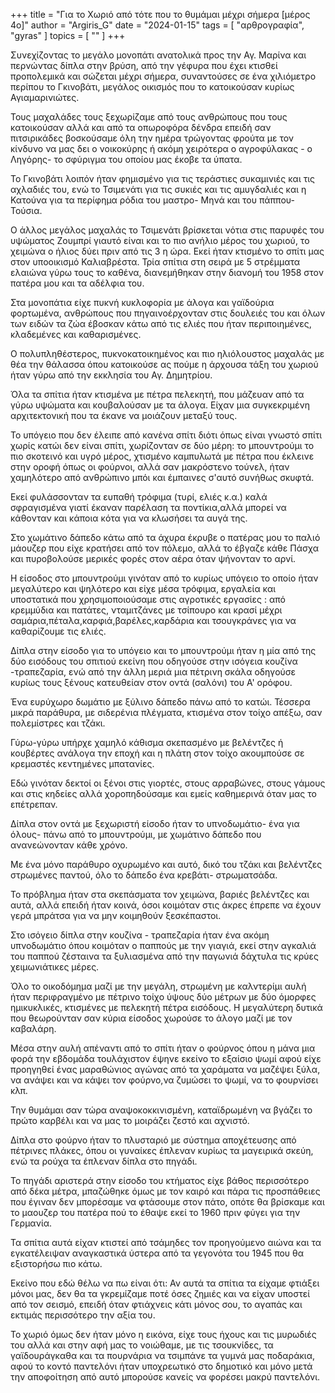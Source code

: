 +++
title = "Για το Χωριό από τότε που το θυμάμαι μέχρι σήμερα [μέρος 4ο]"
author = "Argiris_G"
date = "2024-01-15"
tags = [ "αρθρογραφία", "gyras" ]
topics = [ "" ]
+++

Συνεχίζοντας το μεγάλο μονοπάτι ανατολικά προς την Αγ. Μαρίνα και περνώντας δίπλα στην βρύση, από την γέφυρα που έχει κτισθεί προπολεμικά και σώζεται μέχρι σήμερα, συναντούσες σε ένα χιλιόμετρο περίπου το Γκινοβάτι, μεγάλος οικισμός που το κατοικούσαν κυρίως Αγιαμαρινιώτες.

Τους μαχαλάδες τους ξεχωρίζαμε από τους ανθρώπους που τους κατοικούσαν αλλά και από  τα οπωροφόρα δένδρα επειδή σαν πιτσιρικάδες βοσκούσαμε όλη την ημέρα τρώγοντας φρούτα με τον κίνδυνο να μας δει ο νοικοκύρης ή ακόμη χειρότερα ο αγροφύλακας - ο Ληγόρης-  το σφύριγμα του οποίου μας έκοβε τα ύπατα.

Το Γκινοβάτι λοιπόν ήταν φημισμένο για τις τεράστιες συκαμινιές και τις αχλαδιές του, ενώ το Τσιμενάτι για τις συκιές και τις αμυγδαλιές και η Κατούνα για τα περίφημα ρόδια του μαστρο- Μηνά και του πάππου- Τούσια.

Ο άλλος μεγάλος μαχαλάς το Τσιμενάτι βρίσκεται νότια στις παρυφές του υψώματος Ζουμπρί γιαυτό είναι και το πιο ανήλιο μέρος του χωριού, το χειμώνα ο ήλιος δύει πριν από τις 3 η ώρα. Εκεί  ήταν κτισμένο  το σπίτι μας στον υποοικισμό Καλιαβρέστα. Τρία σπίτια στη σειρά με 5 στρέμματα ελαιώνα γύρω τους το καθένα, διανεμήθηκαν στην διανομή του 1958 στον πατέρα μου και τα αδέλφια του.

Στα μονοπάτια είχε πυκνή κυκλοφορία με άλογα και γαϊδούρια φορτωμένα, ανθρώπους που πηγαινοέρχονταν στις δουλειές του και όλων των ειδών τα ζώα έβοσκαν κάτω από τις ελιές  που ήταν περιποιημένες, κλαδεμένες και καθαρισμένες.

Ο πολυπληθέστερος, πυκνοκατοικημένος και πιο ηλιόλουστος μαχαλάς με θέα την θάλασσα όπου κατοικούσε ας πούμε η άρχουσα τάξη του χωριού ήταν γύρω από την εκκλησία του Αγ. Δημητρίου.

Όλα τα σπίτια ήταν κτισμένα με πέτρα πελεκητή, που  μάζευαν από τα γύρω υψώματα και κουβαλούσαν με τα άλογα. Είχαν μια συγκεκριμένη αρχιτεκτονική που τα έκανε να   μοιάζουν μεταξύ τους.

Το υπόγειο που δεν έλειπε από κανένα σπίτι διότι όπως είναι γνωστό σπίτι χωρίς κατώι δεν είναι σπίτι, χωρίζονταν σε δύο μέρη: το μπουντρούμι το πιο σκοτεινό και υγρό μέρος, χτισμένο καμπυλωτά με πέτρα που έκλεινε στην οροφή όπως οι φούρνοι, αλλά σαν μακρόστενο τούνελ,  ήταν χαμηλότερο από ανθρώπινο μπόι και έμπαινες σ'αυτό συνήθως  σκυφτά.

Εκεί φυλάσσονταν τα ευπαθή τρόφιμα (τυρί, ελιές κ.α.) καλά σφραγισμένα γιατί έκαναν παρέλαση τα ποντίκια,αλλά μπορεί να κάθονταν και κάποια κότα για να κλωσήσει τα αυγά της.

Στο χωμάτινο δάπεδο κάτω από τα άχυρα έκρυβε ο πατέρας μου το παλιό μάουζερ που είχε κρατήσει από τον πόλεμο, αλλά το έβγαζε κάθε Πάσχα και πυροβολούσε μερικές φορές στον αέρα όταν ψήνονταν το αρνί.

Η είσοδος στο μπουντρούμι γινόταν από το κυρίως  υπόγειο το οποίο ήταν μεγαλύτερο και ψηλότερο και είχε μέσα τρόφιμα, εργαλεία και υποστατικά που χρησιμοποιούσαμε στις αγροτικές εργασίες : από κρεμμύδια και πατάτες, νταμιτζάνες με τσίπουρο και κρασί μέχρι σαμάρια,πέταλα,καρφιά,βαρέλες,καρδάρια και τσουγκράνες για να καθαρίζουμε τις ελιές.

Δίπλα στην είσοδο για το υπόγειο και το μπουντρούμι ήταν η μία από της δύο εισόδους του σπιτιού εκείνη που οδηγούσε στην ισόγεια κουζίνα -τραπεζαρία, ενώ από την άλλη μεριά μια πέτρινη σκάλα οδηγούσε κυρίως τους ξένους κατευθείαν στον οντά (σαλόνι) του Α' ορόφου.

Ένα ευρύχωρο δωμάτιο με ξύλινο δάπεδο πάνω από το κατώι. Τέσσερα  μικρά παράθυρα, με σιδερένια πλέγματα, κτισμένα στον τοίχο απέξω, σαν πολεμίστρες και τζάκι.

Γύρω-γύρω υπήρχε χαμηλό κάθισμα σκεπασμένο με βελέντζες ή κουβέρτες ανάλογα την εποχή και η πλάτη στον τοίχο ακουμπούσε σε κρεμαστές κεντημένες μπατανίες.

Εδώ γινόταν δεκτοί οι ξένοι στις γιορτές, στους αρραβώνες, στους γάμους  και στις κηδείες αλλά χοροπηδούσαμε και εμείς καθημερινά όταν μας το επέτρεπαν.

Δίπλα στον οντά με ξεχωριστή είσοδο ήταν το υπνοδωμάτιο- ένα για όλους- πάνω από το μπουντρούμι, με χωμάτινο δάπεδο που ανανεώνονταν κάθε χρόνο.

Με ένα μόνο παράθυρο οχυρωμένο και αυτό, δικό του τζάκι και βελέντζες στρωμένες παντού, όλο το δάπεδο ένα κρεβάτι- στρωματσάδα.

Το πρόβλημα ήταν στα σκεπάσματα τον χειμώνα, βαριές βελέντζες και αυτά, αλλά επειδή ήταν κοινά, όσοι κοιμόταν στις άκρες έπρεπε να έχουν γερά μπράτσα για να μην κοιμηθούν ξεσκέπαστοι.

Στο ισόγειο δίπλα στην κουζίνα - τραπεζαρία ήταν ένα ακόμη υπνοδωμάτιο όπου κοιμόταν ο παππούς με την γιαγιά, εκεί στην αγκαλιά του παππού ζέσταινα τα ξυλιασμένα από την παγωνιά δάχτυλα τις κρύες χειμωνιάτικες μέρες.

Όλο το οικοδόμημα   μαζί με την μεγάλη, στρωμένη με καλντερίμι αυλή ήταν περιφραγμένο με πέτρινο τοίχο ύψους  δύο μέτρων με δύο όμορφες ημικυκλικές, κτισμένες με πελεκητή πέτρα  εισόδους. Η μεγαλύτερη δυτικά  που θεωρούνταν σαν κύρια είσοδος χωρούσε το άλογο μαζί με τον καβαλάρη.

Μέσα στην αυλή απέναντι από το σπίτι ήταν ο φούρνος όπου η μάνα μια φορά την εβδομάδα τουλάχιστον έψηνε εκείνο το εξαίσιο ψωμί  αφού είχε προηγηθεί ένας μαραθώνιος αγώνας από τα χαράματα να μαζέψει ξύλα, να ανάψει και να κάψει τον φούρνο,να ζυμώσει το ψωμί, να το φουρνίσει κλπ.

Την θυμάμαι σαν τώρα αναψοκοκκινισμένη, καταϊδρωμένη να βγάζει το πρώτο καρβέλι και να μας το μοιράζει  ζεστό και αχνιστό.

Δίπλα στο φούρνο ήταν το πλυσταριό με σύστημα αποχέτευσης από πέτρινες πλάκες, όπου οι γυναίκες έπλεναν κυρίως τα μαγειρικά σκεύη, ενώ τα ρούχα τα έπλεναν δίπλα στο πηγάδι.

Το πηγάδι αριστερά στην είσοδο του κτήματος είχε βάθος περισσότερο από δέκα μέτρα, μπαζώθηκε όμως με τον καιρό και πάρα τις προσπάθειες που έγιναν  δεν μπορέσαμε να φτάσουμε στον πάτο, οπότε θα βρίσκαμε και το μαουζερ του πατέρα πού το έθαψε εκεί το 1960 πριν φύγει για την Γερμανία.

Τα σπίτια αυτά  είχαν  κτιστεί από τσάμηδες  τον προηγούμενο αιώνα και τα εγκατέλειψαν αναγκαστικά ύστερα από τα γεγονότα του 1945 που θα εξιστορήσω πιο κάτω.

Εκείνο που εδώ θέλω να πω είναι ότι: Αν αυτά τα σπίτια τα είχαμε φτιάξει  μόνοι μας,  δεν θα τα γκρεμίζαμε ποτέ όσες ζημιές και να είχαν υποστεί από τον σεισμό, επειδή  όταν φτιάχνεις κάτι μόνος σου,  το αγαπάς και  εκτιμάς περισσότερο την αξία του.

Το χωριό όμως δεν ήταν μόνο η εικόνα, είχε  τους ήχους και τις μυρωδιές του αλλά και στην αφή μας το νοιώθαμε, με τις τσουκνίδες, τα γαϊδουράγκαθα και τα πουρνάρια να τσιμπάνε τα γυμνά μας ποδαράκια, αφού το κοντό παντελόνι ήταν υποχρεωτικό στο δημοτικό και μόνο μετά την αποφοίτηση από αυτό μπορούσε κανείς να φορέσει μακρύ παντελόνι.
